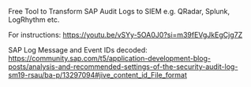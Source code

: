 Free Tool to Transform SAP Audit Logs to SIEM e.g. QRadar, Splunk, LogRhythm etc.

For instructions:
https://youtu.be/vSYy-5OA0J0?si=m39fEVgJkEgCjg7Z

SAP Log Message and Event IDs decoded:
https://community.sap.com/t5/application-development-blog-posts/analysis-and-recommended-settings-of-the-security-audit-log-sm19-rsau/ba-p/13297094#jive_content_id_File_format
